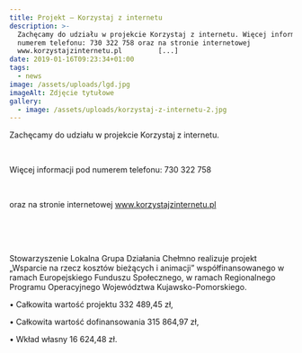 ```yaml
---
title: Projekt – Korzystaj z internetu
description: >-
  Zachęcamy do udziału w projekcie Korzystaj z internetu. Więcej informacji pod
  numerem telefonu: 730 322 758 oraz na stronie internetowej
  www.korzystajzinternetu.pl         [...]
date: 2019-01-16T09:23:34+01:00
tags:
  - news
image: /assets/uploads/lgd.jpg
imageAlt: Zdjęcie tytułowe
gallery:
  - image: /assets/uploads/korzystaj-z-internetu-2.jpg
---
```

Zachęcamy do udziału w projekcie Korzystaj z internetu.

<br>

Więcej informacji pod numerem telefonu: 730 322 758

<br>

oraz na stronie internetowej www.korzystajzinternetu.pl

<br>

<br>

<br>

Stowarzyszenie Lokalna Grupa Działania Chełmno realizuje projekt „Wsparcie na rzecz kosztów bieżących i animacji” współfinansowanego w ramach Europejskiego Funduszu Społecznego, w ramach Regionalnego Programu Operacyjnego Województwa Kujawsko-Pomorskiego.



• Całkowita wartość projektu 332 489,45 zł,



• Całkowita wartość dofinansowania 315 864,97 zł,



• Wkład własny 16 624,48 zł.
